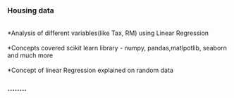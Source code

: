 <h3><b>Housing data</b></h3>
<br> *Analysis of different variables(like Tax, RM) using Linear Regression</br>
<br> *Concepts covered scikit learn library - numpy, pandas,matlpotlib, seaborn and much more</br>
<br> *Concept of linear Regression explained on random data</br>
<h3>........</h3>

